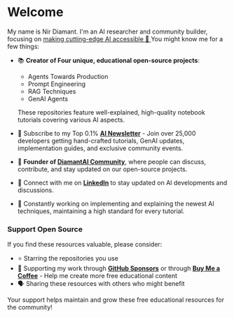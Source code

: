 # Welcome
My name is Nir Diamant. I'm an AI researcher and community builder, focusing on <ins> making cutting-edge AI accessible 🤖 </ins>
You might know me for a few things:
* 📚 **Creator of Four unique, educational open-source projects**:
   * Agents Towards Production      
   * Prompt Engineering  
   * RAG Techniques
   * GenAI Agents
  
  These repositories feature well-explained, high-quality notebook tutorials covering various AI aspects.
  
* 📧 Subscribe to my Top 0.1% **[AI Newsletter](https://diamantai.substack.com/)** - Join over 25,000 developers getting hand-crafted tutorials, GenAI updates, implementation guides, and exclusive community events.
* 💎 **Founder of [DiamantAI Community](https://discord.gg/cA6Aa4uyDX)**, where people can discuss, contribute, and stay updated on our open-source projects.
* 🔗 Connect with me on **[LinkedIn](https://www.linkedin.com/in/nir-diamant-ai/)** to stay updated on AI developments and discussions.
* 🚀 Constantly working on implementing and explaining the newest AI techniques, maintaining a high standard for every tutorial.

### Support Open Source
If you find these resources valuable, please consider:
* ⭐ Starring the repositories you use
* 💖 Supporting my work through **[GitHub Sponsors](https://github.com/sponsors/NirDiamant)** or through **[Buy Me a Coffee](https://buymeacoffee.com/diamantai)** - Help me create more free educational content
* 🗣️ Sharing these resources with others who might benefit

Your support helps maintain and grow these free educational resources for the community!
